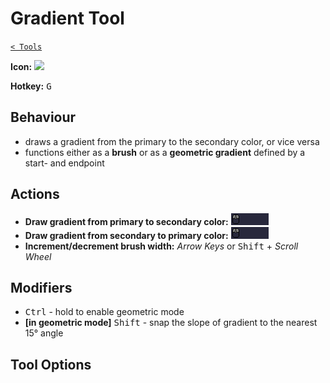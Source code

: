# Gradient Tool

[`< Tools`](./tools.md)

**Icon:** ![](https://raw.githubusercontent.com/jbunke/stipple-effect/master/res/icons/gradient_tool.png)

**Hotkey:** <kbd>G</kbd>

## Behaviour

* draws a gradient from the primary to the secondary color, or vice versa
* functions either as a **brush** or as a **geometric gradient** defined by a start- and endpoint

## Actions

* **Draw gradient from primary to secondary color:** ![Left-Click & Drag](./assets/ui/left-click-drag.gif "Left-Click & Drag")
* **Draw gradient from secondary to primary color:** ![Right-Click & Drag](./assets/ui/right-click-drag.gif "Right-Click & Drag")
* **Increment/decrement brush width:** *Arrow Keys* or <kbd>Shift</kbd> + *Scroll Wheel*

## Modifiers

* <kbd>Ctrl</kbd> - hold to enable geometric mode
* **[in geometric mode]** <kbd>Shift</kbd> - snap the slope of gradient to the nearest 15° angle

## Tool Options

<!-- TODO -->
